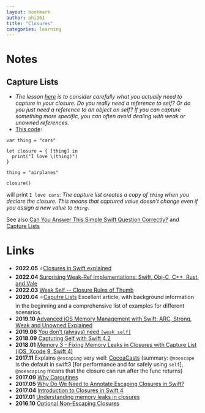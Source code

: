 ```yaml
---
layout: bookmark
author: phi161
title: "Closures"
categories: learning
---
```


# Notes

## Capture Lists

* *The lesson [here](https://www.objc.io/blog/2018/04/03/caputure-lists/) is to consider carefully what you actually need to capture in your closure. Do you really need a reference to self? Or do you just need a reference to an object on self? If you can capture something more specific, you can often avoid dealing with weak or unowned references.*
* [This code](https://www.raywenderlich.com/762435-swift-interview-questions-and-answers):

```
var thing = "cars"

let closure = { [thing] in
  print("I love \(thing)")
}

thing = "airplanes"

closure()
```
will print `I love cars`: *The capture list creates a copy of `thing` when you declare the closure. This means that captured value doesn't change even if you assign a new value to `thing`*.

See also [Can You Answer This Simple Swift Question Correctly?](https://medium.com/swlh/can-you-answer-this-simple-swift-question-correctly-3d2836cff7b1) and [Capture Lists](https://www.objc.io/blog/2018/04/03/caputure-lists/)

# Links

* **2022.05** ⭐️[Closures in Swift explained](https://www.donnywals.com/closures-in-swift-explained/)
* **2022.04** [Surprising Weak-Ref Implementations: Swift, Obj-C, C++, Rust, and Vale](https://verdagon.dev/blog/surprising-weak-refs)
* **2022.03** [Weak Self -- Closure Rules of Thumb](https://christiantietze.de/posts/2022/05/weak-self-consistency/)
* **2020.04** ⭐️[Caputre Lists](https://scotteg.github.io/capture-lists) Excellent article, with background information in the beginning and a comprehensive list of examples for different scenarios.
* **2019.10** [Advanced iOS Memory Management with Swift: ARC, Strong, Weak and Unowned Explained](https://www.vadimbulavin.com/swift-memory-management-arc-strong-weak-and-unowned/)
* **2019.06** [You don’t (always) need `[weak self]`](https://medium.com/flawless-app-stories/you-dont-always-need-weak-self-a778bec505ef)
* **2018.09** [Capturing Self with Swift 4.2](https://benscheirman.com/2018/09/capturing-self-with-swift-4-2/)
* **2018.01** [Memory 3 - Fixing Memory Leaks in Closures with Capture List (iOS, Xcode 9, Swift 4)](https://www.youtube.com/watch?v=GIy-qnGLpHU)
* **2017.11** Explains `@escaping` very well: [CocoaCasts](https://cocoacasts.com/what-do-escaping-and-noescaping-mean-in-swift-3/) (summary: `@noescape` is the default in swift3 [for performance and for safely using `self`], `@noescaping` means that the closure can run after the func returns)
* **2017.09** [Why Coroutines](http://www.figure.ink/blog/2017/9/4/expressive-coroutines)
* **2017.05** [Why Do We Need to Annotate Escaping Closures in Swift?](https://www.andrewcbancroft.com/2017/05/11/why-do-we-need-to-annotate-escaping-closures-in-swift/)
* **2017.04** [Introduction to Closures in Swift 4](https://medium.com/ios-os-x-development/introduction-to-closures-in-swift-3-1d46dfaf8a20#.d8wyvl8cr)
* **2017.01** [Understanding memory leaks in closures](https://medium.com/compileswift/understanding-memory-leaks-in-closures-48207214cba#.8ia4ezx6g)
* **2016.10** [Optional Non-Escaping Closures](https://oleb.net/blog/2016/10/optional-non-escaping-closures/)

